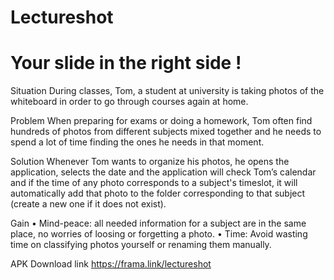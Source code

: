 # Lectureshot
# Your slide in the right side !

Situation
During classes, Tom, a student at university is taking photos of the whiteboard in order to go through courses again at home.


Problem
When preparing for exams or doing a homework, Tom often find hundreds of photos from different subjects mixed together and he needs to spend a lot of time finding the ones he needs in that moment.


Solution
Whenever Tom wants to organize his photos, he opens the application, selects the date and the application will check Tom’s calendar and if the time of any photo corresponds to a subject's timeslot, it will automatically add that photo to the folder corresponding to that subject (create a new one if it does not exist).


Gain
• Mind-peace: all needed information for a subject are in the same place, no worries of loosing or forgetting a photo.
• Time: Avoid wasting time on classifying photos yourself or renaming them manually.


APK Download link 
https://frama.link/lectureshot
